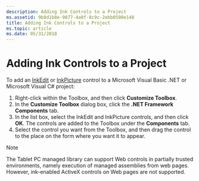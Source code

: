 ```yaml
---
description: Adding Ink Controls to a Project
ms.assetid: 9b8d1b8e-9077-4a0f-8c9c-2ebb0500e148
title: Adding Ink Controls to a Project
ms.topic: article
ms.date: 05/31/2018
---
```


# Adding Ink Controls to a Project

To add an [InkEdit](inkedit-control-reference.md) or [InkPicture](inkpicture-control-reference.md) control to a Microsoft Visual Basic .NET or Microsoft Visual C\# project:

1.  Right-click within the Toolbox, and then click **Customize Toolbox**.
2.  In the **Customize Toolbox** dialog box, click the **.NET Framework Components** tab.
3.  In the list box, select the InkEdit and InkPicture controls, and then click **OK**. The controls are added to the Toolbox under the **Components** tab.
4.  Select the control you want from the Toolbox, and then drag the control to the place on the form where you want it to appear.

> [!Note]  
> The Tablet PC managed library can support Web controls in partially trusted environments, namely execution of managed assemblies from web pages. However, ink-enabled ActiveX controls on Web pages are not supported.

 

 

 



